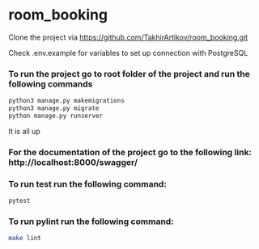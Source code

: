 # room_booking

Clone the project via https://github.com/TakhirArtikov/room_booking.git

Check .env.example for variables to set up connection with PostgreSQL

### To run the project go to root folder of the project and run the following commands
``` bash
python3 manage.py makemigrations
python3 manage.py migrate
python manage.py runserver
```
 
It is all up

### For the documentation of the project go to the following link: http://localhost:8000/swagger/


### To run test run the following command:
``` bash
pytest
```

### To run pylint run the following command:
``` bash
make lint
```